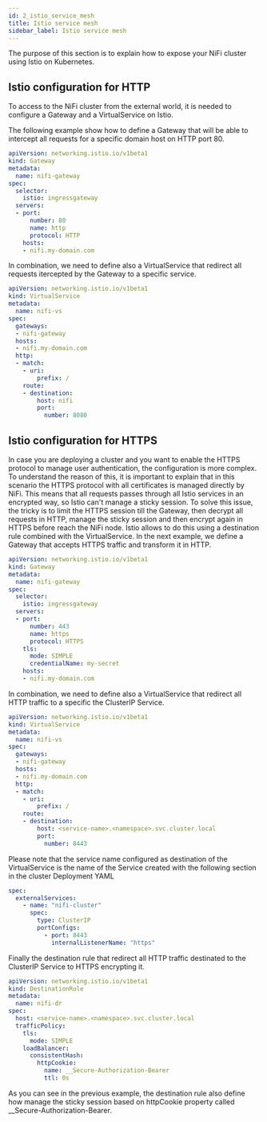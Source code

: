 ```yaml
---
id: 2_istio_service_mesh
title: Istio service mesh
sidebar_label: Istio service mesh
---
```


The purpose of this section is to explain how to expose your NiFi cluster using Istio on Kubernetes.

## Istio configuration for HTTP

To access to the NiFi cluster from the external world, it is needed to configure a Gateway and a VirtualService on Istio.

The following example show how to define a Gateway that will be able to intercept all requests for a specific domain host on HTTP port 80.

```yaml
apiVersion: networking.istio.io/v1beta1
kind: Gateway
metadata:
  name: nifi-gateway
spec:
  selector:
    istio: ingressgateway
  servers:
  - port:
      number: 80
      name: http
      protocol: HTTP
    hosts:
    - nifi.my-domain.com
```

In combination, we need to define also a VirtualService that redirect all requests itercepted by the Gateway to a specific service. 

```yaml
apiVersion: networking.istio.io/v1beta1
kind: VirtualService
metadata:
  name: nifi-vs
spec:
  gateways:
  - nifi-gateway
  hosts:
  - nifi.my-domain.com
  http:
  - match:
    - uri:
        prefix: /
    route:
    - destination:
        host: nifi
        port:
          number: 8080
```

## Istio configuration for HTTPS

In case you are deploying a cluster and you want to enable the HTTPS protocol to manage user authentication, the configuration is more complex. To understand the reason of this, it is important to explain that in this scenario the HTTPS protocol with all certificates is managed directly by NiFi. This means that all requests passes through all Istio services in an encrypted way, so Istio can't manage a sticky session.
To solve this issue, the tricky is to limit the HTTPS session till the Gateway, then decrypt all requests in HTTP, manage the sticky session and then encrypt again in HTTPS before reach the NiFi node.
Istio allows to do this using a destination rule combined with the VirtualService. In the next example, we define a Gateway that accepts HTTPS traffic and transform it in HTTP.

```yaml
apiVersion: networking.istio.io/v1beta1
kind: Gateway
metadata:
  name: nifi-gateway
spec:
  selector:
    istio: ingressgateway
  servers:
  - port:
      number: 443
      name: https
      protocol: HTTPS
    tls:
      mode: SIMPLE
      credentialName: my-secret
    hosts:
    - nifi.my-domain.com
```

In combination, we need to define also a VirtualService that redirect all HTTP traffic to a specific the ClusterIP Service. 

```yaml
apiVersion: networking.istio.io/v1beta1
kind: VirtualService
metadata:
  name: nifi-vs
spec:
  gateways:
  - nifi-gateway
  hosts:
  - nifi.my-domain.com
  http:
  - match:
    - uri:
        prefix: /
    route:
    - destination:
        host: <service-name>.<namespace>.svc.cluster.local
        port:
          number: 8443
```

Please note that the service name configured as destination of the VirtualService is the name of the Service created with the following section in the cluster Deployment YAML

```yaml
spec:  
  externalServices:  
    - name: "nifi-cluster"
      spec:
        type: ClusterIP
        portConfigs:
          - port: 8443
            internalListenerName: "https"
```

Finally the destination rule that redirect all HTTP traffic destinated to the ClusterIP Service to HTTPS encrypting it.

```yaml
apiVersion: networking.istio.io/v1beta1
kind: DestinationRule
metadata:
  name: nifi-dr
spec:
  host: <service-name>.<namespace>.svc.cluster.local
  trafficPolicy:
    tls:
      mode: SIMPLE
    loadBalancer:
      consistentHash:
        httpCookie:
          name: __Secure-Authorization-Bearer
          ttl: 0s
```

As you can see in the previous example, the destination rule also define how manage the sticky session based on httpCookie property called __Secure-Authorization-Bearer.

